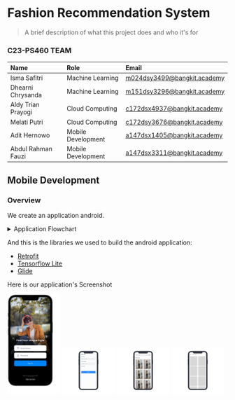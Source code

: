# Fashion Recommendation System
> A brief description of what this project does and who it's for

### C23-PS460 TEAM
| Name | Role     | Email                |
| :-------- | :------- | :------------------------- |
| Isma Safitri | Machine Learning | m024dsy3499@bangkit.academy |
|  Dhearni Chrysanda| Machine Learning | m151dsy3296@bangkit.academy |
| Aldy Trian Prayogi | Cloud Computing | c172dsx4937@bangkit.academy |
| Melati Putri | Cloud Computing | c172dsy3676@bangkit.academy |
| Adit Hernowo | Mobile Development | a147dsx1405@bangkit.academy |
| Abdul Rahman Fauzi | Mobile Development | a147dsx3311@bangkit.academy |

## Mobile Development

### Overview

We create an application android.

<details>
  <summary>Application Flowchart</summary>
  <img src="https://github.com/bloodyscar/Fashion-Day/blob/main/Media/Flowchart.png"/>
</details>

And this is the libraries we used to build the android application:
* [Retrofit](https://square.github.io/retrofit/)
* [Tensorflow Lite](https://www.tensorflow.org/lite)
* [Glide](https://bumptech.github.io/glide/)


Here is our application's Screenshot
<p float="left">
  <img src="https://github.com/bloodyscar/Fashion-Day/blob/main/Media/Login%20Page.png" width="24%" />
  <img src="https://github.com/bloodyscar/Fashion-Day/blob/main/Media/register.png" width="24%" /> 
  <img src="https://github.com/bloodyscar/Fashion-Day/blob/main/Media/home.png" width="24%" /> 
  <img src="https://github.com/bloodyscar/Fashion-Day/blob/main/Media/search.png" width="24%" /> 
</p>

